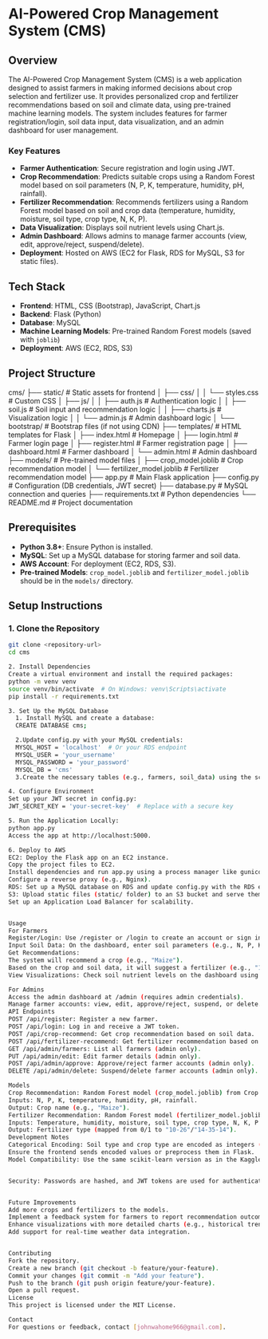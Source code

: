 # AI-Powered Crop Management System (CMS)

## Overview

The AI-Powered Crop Management System (CMS) is a web application designed to assist farmers in making informed decisions about crop selection and fertilizer use. It provides personalized crop and fertilizer recommendations based on soil and climate data, using pre-trained machine learning models. The system includes features for farmer registration/login, soil data input, data visualization, and an admin dashboard for user management.

### Key Features
- **Farmer Authentication**: Secure registration and login using JWT.
- **Crop Recommendation**: Predicts suitable crops using a Random Forest model based on soil parameters (N, P, K, temperature, humidity, pH, rainfall).
- **Fertilizer Recommendation**: Recommends fertilizers using a Random Forest model based on soil and crop data (temperature, humidity, moisture, soil type, crop type, N, K, P).
- **Data Visualization**: Displays soil nutrient levels using Chart.js.
- **Admin Dashboard**: Allows admins to manage farmer accounts (view, edit, approve/reject, suspend/delete).
- **Deployment**: Hosted on AWS (EC2 for Flask, RDS for MySQL, S3 for static files).

## Tech Stack
- **Frontend**: HTML, CSS (Bootstrap), JavaScript, Chart.js
- **Backend**: Flask (Python)
- **Database**: MySQL
- **Machine Learning Models**: Pre-trained Random Forest models (saved with `joblib`)
- **Deployment**: AWS (EC2, RDS, S3)

## Project Structure
cms/
├── static/                  # Static assets for frontend
│   ├── css/
│   │   └── styles.css       # Custom CSS
│   ├── js/
│   │   ├── auth.js         # Authentication logic
│   │   ├── soil.js         # Soil input and recommendation logic
│   │   ├── charts.js       # Visualization logic
│   │   └── admin.js        # Admin dashboard logic
│   └── bootstrap/          # Bootstrap files (if not using CDN)
├── templates/               # HTML templates for Flask
│   ├── index.html          # Homepage
│   ├── login.html          # Farmer login page
│   ├── register.html       # Farmer registration page
│   ├── dashboard.html      # Farmer dashboard
│   └── admin.html          # Admin dashboard
├── models/                  # Pre-trained model files
│   ├── crop_model.joblib    # Crop recommendation model
│   └── fertilizer_model.joblib  # Fertilizer recommendation model
├── app.py                   # Main Flask application
├── config.py                # Configuration (DB credentials, JWT secret)
├── database.py              # MySQL connection and queries
├── requirements.txt         # Python dependencies
└── README.md                # Project documentation


## Prerequisites
- **Python 3.8+**: Ensure Python is installed.
- **MySQL**: Set up a MySQL database for storing farmer and soil data.
- **AWS Account**: For deployment (EC2, RDS, S3).
- **Pre-trained Models**: `crop_model.joblib` and `fertilizer_model.joblib` should be in the `models/` directory.

## Setup Instructions

### 1. Clone the Repository
```bash
git clone <repository-url>
cd cms

2. Install Dependencies
Create a virtual environment and install the required packages:
python -m venv venv
source venv/bin/activate  # On Windows: venv\Scripts\activate
pip install -r requirements.txt

3. Set Up the MySQL Database
  1. Install MySQL and create a database:
  CREATE DATABASE cms;

  2.Update config.py with your MySQL credentials:
  MYSQL_HOST = 'localhost'  # Or your RDS endpoint
  MYSQL_USER = 'your_username'
  MYSQL_PASSWORD = 'your_password'
  MYSQL_DB = 'cms'
  3.Create the necessary tables (e.g., farmers, soil_data) using the schema in database.py.

4. Configure Environment
Set up your JWT secret in config.py:
JWT_SECRET_KEY = 'your-secret-key'  # Replace with a secure key

5. Run the Application Locally:
python app.py
Access the app at http://localhost:5000.

6. Deploy to AWS
EC2: Deploy the Flask app on an EC2 instance.
Copy the project files to EC2.
Install dependencies and run app.py using a process manager like gunicorn.
Configure a reverse proxy (e.g., Nginx).
RDS: Set up a MySQL database on RDS and update config.py with the RDS endpoint.
S3: Upload static files (static/ folder) to an S3 bucket and serve them via a CDN (e.g., CloudFront).
Set up an Application Load Balancer for scalability.


Usage
For Farmers
Register/Login: Use /register or /login to create an account or sign in.
Input Soil Data: On the dashboard, enter soil parameters (e.g., N, P, K, temperature, humidity, pH, rainfall, moisture, soil type).
Get Recommendations:
The system will recommend a crop (e.g., "Maize").
Based on the crop and soil data, it will suggest a fertilizer (e.g., "10-26").
View Visualizations: Check soil nutrient levels on the dashboard using Chart.js graphs.

For Admins
Access the admin dashboard at /admin (requires admin credentials).
Manage farmer accounts: view, edit, approve/reject, suspend, or delete.
API Endpoints
POST /api/register: Register a new farmer.
POST /api/login: Log in and receive a JWT token.
POST /api/crop-recommend: Get crop recommendation based on soil data.
POST /api/fertilizer-recommend: Get fertilizer recommendation based on soil and crop data.
GET /api/admin/farmers: List all farmers (admin only).
PUT /api/admin/edit: Edit farmer details (admin only).
POST /api/admin/approve: Approve/reject farmer accounts (admin only).
DELETE /api/admin/delete: Suspend/delete farmer accounts (admin only).

Models
Crop Recommendation: Random Forest model (crop_model.joblib) from Crop Recommendation Dataset.
Inputs: N, P, K, temperature, humidity, pH, rainfall.
Output: Crop name (e.g., "Maize").
Fertilizer Recommendation: Random Forest model (fertilizer_model.joblib) from Fertilizer Prediction Dataset.
Inputs: Temperature, humidity, moisture, soil type, crop type, N, K, P.
Output: Fertilizer type (mapped from 0/1 to "10-26"/"14-35-14").
Development Notes
Categorical Encoding: Soil type and crop type are encoded as integers (e.g., "Sandy" as 0, "Loamy" as 1).
Ensure the frontend sends encoded values or preprocess them in Flask.
Model Compatibility: Use the same scikit-learn version as in the Kaggle notebooks to avoid serialization issues.


Security: Passwords are hashed, and JWT tokens are used for authentication. Ensure the JWT secret is secure.


Future Improvements
Add more crops and fertilizers to the models.
Implement a feedback system for farmers to report recommendation outcomes.
Enhance visualizations with more detailed charts (e.g., historical trends).
Add support for real-time weather data integration.


Contributing
Fork the repository.
Create a new branch (git checkout -b feature/your-feature).
Commit your changes (git commit -m "Add your feature").
Push to the branch (git push origin feature/your-feature).
Open a pull request.
License
This project is licensed under the MIT License.

Contact
For questions or feedback, contact [johnwahome966@gmail.com].